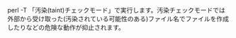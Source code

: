 perl -T
「汚染(taint)チェックモード」で実行します。汚染チェックモードでは外部から受け取った(汚染されている可能性のある)ファイル名でファイルを作成したりなどの危険な動作が抑止されます。
